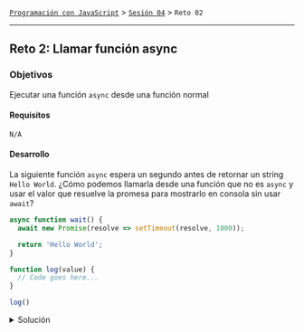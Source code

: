 [`Programación con JavaScript`](../../Readme.md) > [`Sesión 04`](../Readme.md) > `Reto 02`

---

## Reto 2: Llamar función async

### Objetivos

Ejecutar una función `async` desde una función normal

#### Requisitos

`N/A`

#### Desarrollo

La siguiente función `async` espera un segundo antes de retornar un string `Hello World`. ¿Cómo podemos llamarla desde
una función que no es `async` y usar el valor que resuelve la promesa para mostrarlo en consola sin usar `await`?

```javascript
async function wait() {
  await new Promise(resolve => setTimeout(resolve, 1000));

  return 'Hello World';
}

function log(value) {
  // Code goes here...
}

log()
```

<details>
  <summary>Solución</summary>

```javascript
async function wait() {
  await new Promise(resolve => setTimeout(resolve, 1000));

  return 'Hello World';
}

function log() {
  wait().then(result => console.log(result));
}

log()
```

</details>
